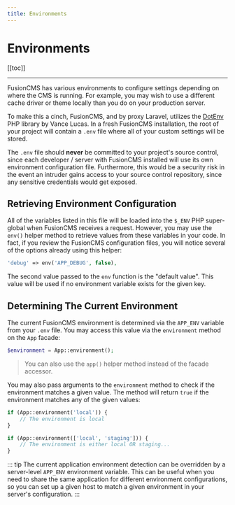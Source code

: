 ```yaml
---
title: Environments
---
```


# Environments

[[toc]]

---

FusionCMS has various environments to configure settings depending on where the CMS is running. For example, you may wish to use a different cache driver or theme locally than you do on your production server.

To make this a cinch, FusionCMS, and by proxy Laravel, utilizes the [DotEnv](https://github.com/vlucas/phpdotenv) PHP library by Vance Lucas. In a fresh FusionCMS installation, the root of your project will contain a `.env` file where all of your custom settings will be stored.

The `.env` file should **never** be committed to your project's source control, since each developer / server with FusionCMS installed will use its own environment configuration file. Furthermore, this would be a security risk in the event an intruder gains access to your source control repository, since any sensitive credentials would get exposed.

## Retrieving Environment Configuration
All of the variables listed in this file will be loaded into the `$_ENV` PHP super-global when FusionCMS receives a request. However, you may use the `env()` helper method to retrieve values from these variables in your code. In fact, if you review the FusionCMS configuration files, you will notice several of the options already using this helper:

```php
'debug' => env('APP_DEBUG', false),
```

The second value passed to the `env` function is the "default value". This value will be used if no environment variable exists for the given key.

## Determining The Current Environment
The current FusionCMS environment is determined via the `APP_ENV` variable from your `.env` file. You may access this value via the `environment` method on the `App` facade:

```php
$environment = App::environment();
```

> You can also use the `app()` helper method instead of the facade accessor.

You may also pass arguments to the `environment` method to check if the environment matches a given value. The method will return `true` if the environment matches any of the given values:

```php
if (App::environment('local')) {
    // The environment is local
}

if (App::environment(['local', 'staging'])) {
    // The environment is either local OR staging...
}
```

::: tip
The current application environment detection can be overridden by a server-level `APP_ENV` environment variable. This can be useful when you need to share the same application for different environment configurations, so you can set up a given host to match a given environment in your server's configuration.
:::